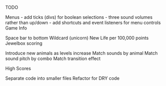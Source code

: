 TODO

Menus - add ticks (divs) for boolean selections
      - three sound volumes rather than up/down
      - add shortcuts and event listeners for menu controls
Game Info

Space bar to bottom
Wildcard (unicorn)
New Life per 100,000 points
Jewelbox scoring

Introduce new animals as levels increase
Match sounds by animal
Match sound pitch by combo
Match transition effect

High Scores

Separate code into smaller files
Refactor for DRY code